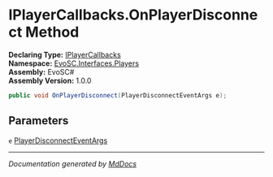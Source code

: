 ﻿<!--  
  <auto-generated>   
    The contents of this file were generated by a tool.  
    Changes to this file may be list if the file is regenerated  
  </auto-generated>   
-->

# IPlayerCallbacks.OnPlayerDisconnect Method

**Declaring Type:** [IPlayerCallbacks](../index.md)  
**Namespace:** [EvoSC.Interfaces.Players](../../index.md)  
**Assembly:** EvoSC\#  
**Assembly Version:** 1.0.0

```csharp
public void OnPlayerDisconnect(PlayerDisconnectEventArgs e);
```

## Parameters

`e`  [PlayerDisconnectEventArgs](../../../../Core/Events/Callbacks/Args/PlayerDisconnectEventArgs/index.md)

___

*Documentation generated by [MdDocs](https://github.com/ap0llo/mddocs)*
